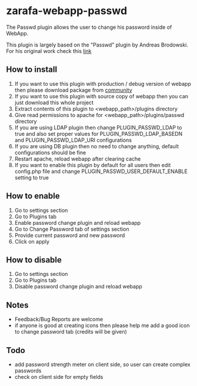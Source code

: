 zarafa-webapp-passwd
====================

The Passwd plugin allows the user to change his password inside of WebApp.

This plugin is largely based on the "Passwd" plugin by Andreas Brodowski.
For his original work check this [link](https://community.zarafa.com/pg/plugins/project/157/developer/dw2412/passwd-plugin)

## How to install
1. If you want to use this plugin with production / debug version of webapp then please download package from [community](__link_to_come__)
2. If you want to use this plugin with source copy of webapp then you can just download this whole project
3. Extract contents of this plugin to <webapp_path>/plugins directory
4. Give read permissions to apache for <webapp_path>/plugins/passwd directory
5. If you are using LDAP plugin then change PLUGIN_PASSWD_LDAP to true and also set proper values for PLUGIN_PASSWD_LDAP_BASEDN and PLUGIN_PASSWD_LDAP_URI configurations
6. If you are using DB plugin then no need to change anything, default configurations should be fine
5. Restart apache, reload webapp after clearing cache
6. If you want to enable this plugin by default for all users then edit config.php file and change PLUGIN_PASSWD_USER_DEFAULT_ENABLE setting to true

## How to enable
1. Go to settings section
2. Go to Plugins tab
3. Enable password change plugin and reload webapp
4. Go to Change Password tab of settings section
5. Provide current password and new password
6. Click on apply

## How to disable
1. Go to settings section
2. Go to Plugins tab
3. Disable password change plugin and reload webapp

## Notes
- Feedback/Bug Reports are welcome
- if anyone is good at creating icons then please help me add a good icon to change password tab (credits will be given)

## Todo
- add password strength meter on client side, so user can create complex passwords
- check on client side for empty fields